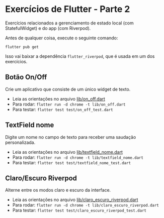 # Exercícios de Flutter - Parte 2

Exercícios relacionados a gerenciamento de estado local (com StatefulWidget) e do app (com Riverpod).

Antes de qualquer coisa, execute o seguinte comando:

```
flutter pub get
```

Isso vai baixar a dependência `flutter_riverpod`, que é usada em um dos exercícios.

## Botão On/Off

Crie um aplicativo que consiste de um único widget de texto.

- Leia as orientações no arquivo [lib/on_off.dart](lib/on_off.dart)
- Para rodar: `flutter run -d chrome -t lib/on_off.dart`
- Para testar: `flutter test test/on_off_test.dart`

## TextField nome

Digite um nome no campo de texto para receber uma saudação personalizada.

- Leia as orientações no arquivo [lib/textfield_nome.dart](lib/textfield_nome.dart)
- Para rodar: `flutter run -d chrome -t lib/textfield_nome.dart`
- Para testar: `flutter test test/textfield_nome_test.dart`

## Claro/Escuro Riverpod

Alterne entre os modos claro e escuro da interface.

- Leia as orientações no arquivo [lib/claro_escuro_riverpod.dart](lib/claro_escuro_riverpod.dart)
- Para rodar: `flutter run -d chrome -t lib/claro_escuro_riverpod.dart`
- Para testar: `flutter test test/claro_escuro_riverpod_test.dart`


